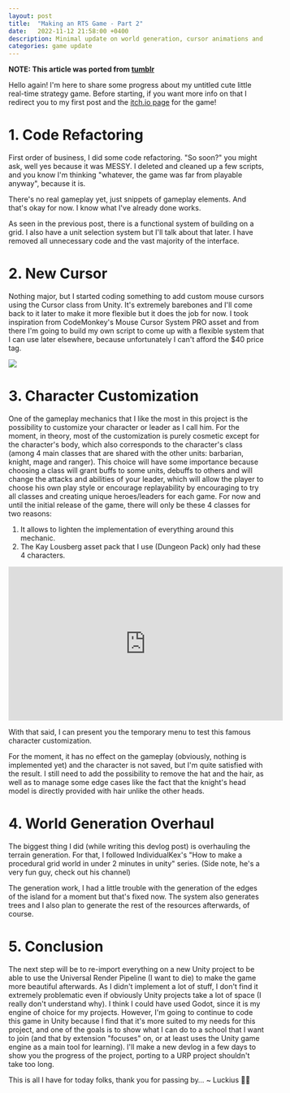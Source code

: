 ```yaml
---
layout: post
title:  "Making an RTS Game - Part 2"
date:   2022-11-12 21:58:00 +0400
description: Minimal update on world generation, cursor animations and code refactoring.
categories: game update
---
```


**NOTE: This article was ported from [tumblr](https://www.tumblr.com/luckiusdev/700738094523203584/making-an-rts-game-part-2)**

Hello again! I'm here to share some progress about my untitled cute little real-time strategy game. Before starting, if you want more info on that I redirect you to my first post and the [itch.io page](https://luckiusdev.itch.io/skulls-n-flowers) for the game!

# 1. Code Refactoring
First order of business, I did some code refactoring. "So soon?" you might ask, well yes because it was MESSY. I deleted and cleaned up a few scripts, and you know I'm thinking "whatever, the game was far from playable anyway", because it is.

There's no real gameplay yet, just snippets of gameplay elements. And that's okay for now. I know what I've already done works.

As seen in the previous post, there is a functional system of building on a grid. I also have a unit selection system but I'll talk about that later. I have removed all unnecessary code and the vast majority of the interface.

# 2. New Cursor
Nothing major, but I started coding something to add custom mouse cursors using the Cursor class from Unity. It's extremely barebones and I'll come back to it later to make it more flexible but it does the job for now.
I took inspiration from CodeMonkey's Mouse Cursor System PRO asset and from there I'm going to build my own script to come up with a flexible system that I can use later elsewhere, because unfortunately I can't afford the $40 price tag.

![](https://64.media.tumblr.com/a10ced57d5e4d2a133fdeeec55bb4271/ccc3328896a853c8-bf/s640x960/808eb288efe33345a347cc8757a03978a15bb416.pnj)

# 3. Character Customization
One of the gameplay mechanics that I like the most in this project is the possibility to customize your character or leader as I call him. For the moment, in theory, most of the customization is purely cosmetic except for the character's body, which also corresponds to the character's class (among 4 main classes that are shared with the other units: barbarian, knight, mage and ranger).
This choice will have some importance because choosing a class will grant buffs to some units, debuffs to others and will change the attacks and abilities of your leader, which will allow the player to choose his own play style or encourage replayability by encouraging to try all classes and creating unique heroes/leaders for each game.
For now and until the initial release of the game, there will only be these 4 classes for two reasons:

1. It allows to lighten the implementation of everything around this mechanic.
2. The Kay Lousberg asset pack that I use (Dungeon Pack) only had these 4 characters.

<iframe width="540" height="303" src="https://www.youtube.com/embed/nJygrd_Gcu0" title="RTS Game - Character Customization Test Scene" frameborder="0" allow="accelerometer; autoplay; clipboard-write; encrypted-media; gyroscope; picture-in-picture; web-share" referrerpolicy="strict-origin-when-cross-origin" allowfullscreen></iframe>

With that said, I can present you the temporary menu to test this famous character customization.

For the moment, it has no effect on the gameplay (obviously, nothing is implemented yet) and the character is not saved, but I'm quite satisfied with the result.
I still need to add the possibility to remove the hat and the hair, as well as to manage some edge cases like the fact that the knight's head model is directly provided with hair unlike the other heads.

# 4. World Generation Overhaul
The biggest thing I did (while writing this devlog post) is overhauling the terrain generation. For that, I followed IndividualKex's "How to make a procedural grid world in under 2 minutes in unity" series. (Side note, he's a very fun guy, check out his channel)

The generation work, I had a little trouble with the generation of the edges of the island for a moment but that's fixed now. The system also generates trees and I also plan to generate the rest of the resources afterwards, of course. 

# 5. Conclusion
The next step will be to re-import everything on a new Unity project to be able to use the Universal Render Pipeline (I want to die) to make the game more beautiful afterwards. As I didn't implement a lot of stuff, I don't find it extremely problematic even if obviously Unity projects take a lot of space (I really don't understand why).
I think I could have used Godot, since it is my engine of choice for my projects. However, I'm going to continue to code this game in Unity because I find that it's more suited to my needs for this project, and one of the goals is to show what I can do to a school that I want to join (and that by extension "focuses" on, or at least uses the Unity game engine as a main tool for learning). I'll make a new devlog in a few days to show you the progress of the project, porting to a URP project shouldn't take too long.

This is all I have for today folks, thank you for passing by… ~ Luckius 🌼👑